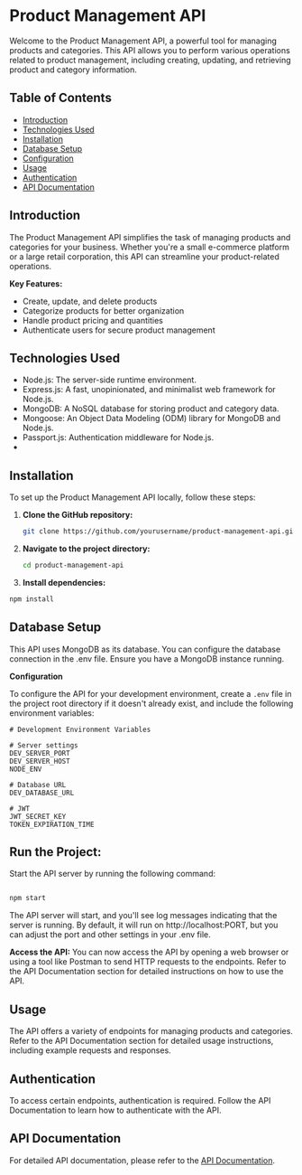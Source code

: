 # Product Management API

Welcome to the Product Management API, a powerful tool for managing products and categories. This API allows you to perform various operations related to product management, including creating, updating, and retrieving product and category information.

## Table of Contents

-    [Introduction](#introduction)
-    [Technologies Used](#technologies-used)
-    [Installation](#installation)
-    [Database Setup](#database-setup)
-    [Configuration](#configuration)
-    [Usage](#usage)
-    [Authentication](#authentication)
-    [API Documentation](#api-documentation)

## Introduction

The Product Management API simplifies the task of managing products and categories for your business. Whether you're a small e-commerce platform or a large retail corporation, this API can streamline your product-related operations.

**Key Features:**

-    Create, update, and delete products
-    Categorize products for better organization
-    Handle product pricing and quantities
-    Authenticate users for secure product management

## Technologies Used

-    Node.js: The server-side runtime environment.
-    Express.js: A fast, unopinionated, and minimalist web framework for Node.js.
-    MongoDB: A NoSQL database for storing product and category data.
-    Mongoose: An Object Data Modeling (ODM) library for MongoDB and Node.js.
-    Passport.js: Authentication middleware for Node.js.
-

## Installation

To set up the Product Management API locally, follow these steps:

1. **Clone the GitHub repository:**

     ```bash
     git clone https://github.com/yourusername/product-management-api.git
     ```

2. **Navigate to the project directory:**

     ```bash
     cd product-management-api
     ```

3. **Install dependencies:**

```bash
npm install
```

## Database Setup

This API uses MongoDB as its database. You can configure the database connection in the .env file. Ensure you have a MongoDB instance running.

**Configuration**

To configure the API for your development environment, create a `.env` file in the project root directory if it doesn't already exist, and include the following environment variables:

```dotenv
# Development Environment Variables

# Server settings
DEV_SERVER_PORT
DEV_SERVER_HOST
NODE_ENV

# Database URL
DEV_DATABASE_URL

# JWT
JWT_SECRET_KEY
TOKEN_EXPIRATION_TIME
```

## Run the Project:

Start the API server by running the following command:

```bash

npm start
```

The API server will start, and you'll see log messages indicating that the server is running. By default, it will run on http://localhost:PORT, but you can adjust the port and other settings in your .env file.

**Access the API:** You can now access the API by opening a web browser or using a tool like Postman to send HTTP requests to the endpoints. Refer to the API Documentation section for detailed instructions on how to use the API.

## Usage

The API offers a variety of endpoints for managing products and categories. Refer to the API Documentation section for detailed usage instructions, including example requests and responses.

## Authentication

To access certain endpoints, authentication is required. Follow the API Documentation to learn how to authenticate with the API.

## API Documentation

For detailed API documentation, please refer to the [API Documentation](https://brindle-armadillo-af0.notion.site/Product-Management-API-Docs-a45e490414c74d6e886272430b37e348?pvs=4).

